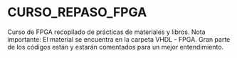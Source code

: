 # CURSO_REPASO_FPGA
Curso de FPGA recopilado de prácticas de materiales y libros.
Nota importante: El material se encuentra en la carpeta VHDL - FPGA.
Gran parte de los códigos están y estarán comentados para un mejor entendimiento.
